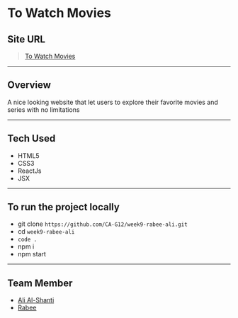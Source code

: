 # To Watch Movies

## Site URL

> [To Watch Movies](https://dancing-bienenstitch-1dcccb.netlify.app/)

---

## Overview
A nice looking website that let users to explore their favorite 
    movies and series with no limitations

---

## Tech Used

- HTML5
- CSS3
- ReactJs
- JSX

---

## To run the project locally

- git clone `https://github.com/CA-G12/week9-rabee-ali.git`
- cd `week9-rabee-ali`
- `code .`
- npm i
- npm start

---

## Team Member

- [Ali Al-Shanti](https://github.com/alishanti98)
- [Rabee](https://github.com/Rabee96)
